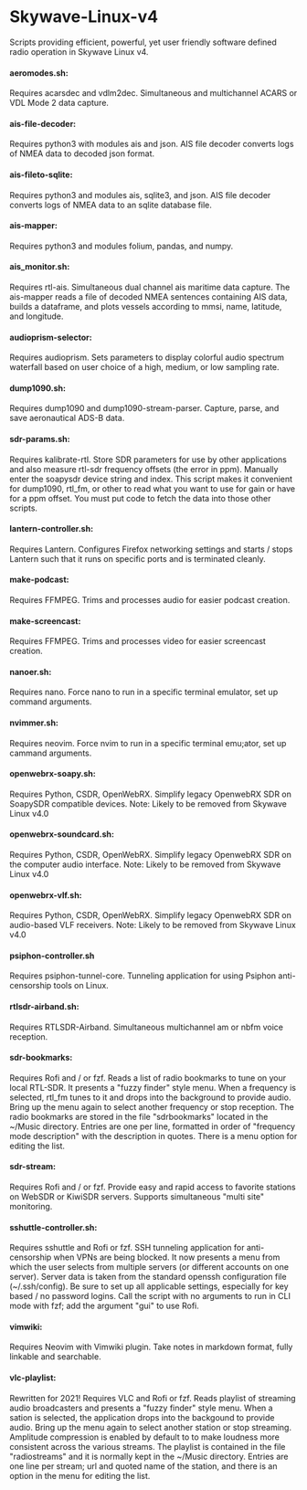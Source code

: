 # Skywave-Linux-v4
Scripts providing efficient, powerful, yet user friendly software defined radio operation in Skywave Linux v4.

#### aeromodes.sh:
Requires acarsdec and vdlm2dec.  Simultaneous and multichannel ACARS or VDL Mode 2 data capture.

#### ais-file-decoder:
Requires python3 with modules ais and json.  AIS file decoder converts logs of NMEA data to decoded json format.

#### ais-fileto-sqlite:
Requires python3 and modules ais, sqlite3, and json. AIS file decoder converts logs of NMEA data to an sqlite database file.

#### ais-mapper:
Requires python3 and modules folium, pandas, and numpy. 

#### ais_monitor.sh:
Requires rtl-ais.  Simultaneous dual channel ais maritime data capture.  The ais-mapper reads a file of decoded NMEA sentences containing AIS data, builds a dataframe, and plots vessels according to mmsi, name, latitude, and longitude.

#### audioprism-selector:
Requires audioprism.  Sets parameters to display colorful audio spectrum waterfall based on user choice of a high, medium, or low sampling rate.

#### dump1090.sh:
Requires dump1090 and dump1090-stream-parser.  Capture, parse, and save aeronautical ADS-B data.

#### sdr-params.sh:
Requires kalibrate-rtl.  Store SDR parameters for use by other applications and also measure rtl-sdr frequency offsets (the error in ppm).  Manually enter the soapysdr device string and index.  This script makes it convenient for dump1090, rtl_fm, or other to read what you want to use for gain or have for a ppm offset.  You must put code to fetch the data into those other scripts.

#### lantern-controller.sh:
Requires Lantern.  Configures Firefox networking settings and starts / stops Lantern such that it runs on specific ports and is terminated cleanly.

#### make-podcast:
Requires FFMPEG.  Trims and processes audio for easier podcast creation.

#### make-screencast:
Requires FFMPEG.  Trims and processes video for easier screencast creation.

#### nanoer.sh:
Requires nano.  Force nano to run in a specific terminal emulator, set up command arguments.

#### nvimmer.sh:
Requires neovim.  Force nvim to run in a specific terminal emu;ator, set up cammand arguments.

#### openwebrx-soapy.sh:
Requires Python, CSDR, OpenWebRX.  Simplify legacy OpenwebRX SDR on SoapySDR compatible devices.
Note:  Likely to be removed from Skywave Linux v4.0

#### openwebrx-soundcard.sh:
Requires Python, CSDR, OpenWebRX.  Simplify legacy OpenwebRX SDR on the computer audio interface.
Note:  Likely to be removed from Skywave Linux v4.0

#### openwebrx-vlf.sh:
Requires Python, CSDR, OpenWebRX.  Simplify legacy OpenwebRX SDR on audio-based VLF receivers.
Note:  Likely to be removed from Skywave Linux v4.0

#### psiphon-controller.sh
Requires psiphon-tunnel-core.  Tunneling application for using Psiphon anti-censorship tools on Linux.

#### rtlsdr-airband.sh:
Requires RTLSDR-Airband.  Simultaneous multichannel am or nbfm voice reception.

#### sdr-bookmarks:
Requires Rofi and / or fzf.  Reads a list of radio bookmarks to tune on your local RTL-SDR.  It presents a "fuzzy finder" style menu.  When a frequency is selected, rtl_fm tunes to it and drops into the background to provide audio.  Bring up the menu again to select another frequency or stop reception.  The radio bookmarks are stored in the file "sdrbookmarks" located in the ~/Music directory.  Entries are one per line, formatted in order of "frequency mode description" with the description in quotes.  There is a menu option for editing the list.

#### sdr-stream:
Requires Rofi and / or fzf.  Provide easy and rapid access to favorite stations on WebSDR or KiwiSDR servers.  Supports simultaneous "multi site" monitoring.

#### sshuttle-controller.sh:
Requires sshuttle and Rofi or fzf.  SSH tunneling application for anti-censorship when VPNs are being blocked.  It now presents a menu from which the user selects from multiple servers (or different accounts on one server).  Server data is taken from the standard openssh configuration file (~/.ssh/config).  Be sure to set up all applicable settings, especially for key based / no password logins.  Call the script with no arguments to run in CLI mode with fzf; add the argument "gui" to use Rofi.

#### vimwiki:
Requires Neovim with Vimwiki plugin.  Take notes in markdown format, fully linkable and searchable.

#### vlc-playlist:
Rewritten for 2021! Requires VLC and Rofi or fzf.  Reads playlist of streaming audio broadcasters and presents a "fuzzy finder" style menu.  When a sation is selected, the application drops into the backgound to provide audio.  Bring up the menu again to select another station or stop streaming.  Amplitude compression is enabled by default to to make loudness more consistent across the various streams.  The playlist is contained in the file "radiostreams" and it is normally kept in the ~/Music directory.  Entries are one line per stream; url and quoted name of the station, and there is an option in the menu for editing the list.
